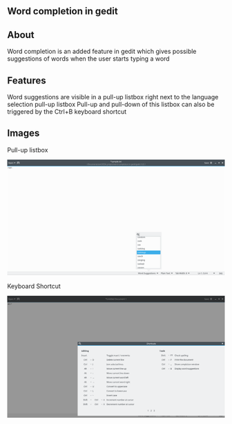 Word completion in gedit
------------------------

About
-----
Word completion is an added feature in gedit which gives possible suggestions of words when the user starts typing a word

Features
--------
Word suggestions are visible in a pull-up listbox right next to the language selection pull-up listbox
Pull-up and pull-down of this listbox can also be triggered by the Ctrl+B keyboard shortcut

Images
------
Pull-up listbox

![pull-up listbox](https://github.com/NiramayVaidya/Word_Completion_Gedit/blob/master/imgs/Screenshot_20180531_162142.png)

Keyboard Shortcut

![keyboard shortcut](https://github.com/NiramayVaidya/Word_Completion_Gedit/blob/master/imgs/Screenshot_20200414_214031.png)
